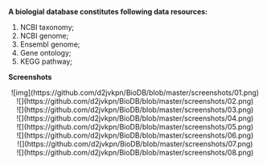 **A biologial database constitutes following data resources:**

1. NCBI taxonomy;
2. NCBI genome;
3. Ensembl genome;
4. Gene ontology;
5. KEGG pathway;

**Screenshots**

<div align="center"> ![img](https://github.com/d2jvkpn/BioDB/blob/master/screenshots/01.png) </div>

<div align="center">  ![](https://github.com/d2jvkpn/BioDB/blob/master/screenshots/02.png) </div>

<div align="center"> ![](https://github.com/d2jvkpn/BioDB/blob/master/screenshots/03.png) </div>

<div align="center"> ![](https://github.com/d2jvkpn/BioDB/blob/master/screenshots/04.png) </div>

<div align="center"> ![](https://github.com/d2jvkpn/BioDB/blob/master/screenshots/05.png) </div>

<div align="center"> ![](https://github.com/d2jvkpn/BioDB/blob/master/screenshots/06.png) </div>

<div align="center"> ![](https://github.com/d2jvkpn/BioDB/blob/master/screenshots/07.png) </div>

<div align="center"> ![](https://github.com/d2jvkpn/BioDB/blob/master/screenshots/08.png) </div>
